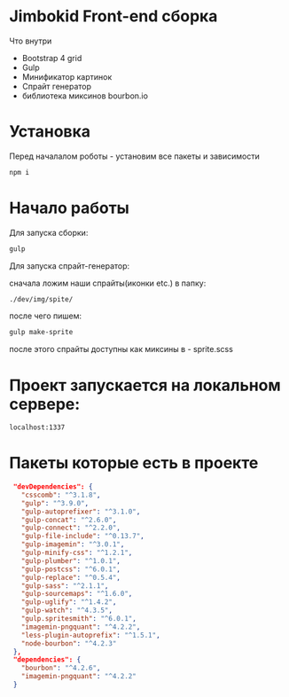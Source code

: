 # Jimbokid Front-end сборка
Что внутри
<ul>
  <li>Bootstrap 4 grid</li>
  <li>Gulp</li>
  <li>Минификатор картинок</li>
  <li>Спрайт генератор</li>
  <li>библиотека миксинов bourbon.io</li>
</ul>

# Установка
Перед началалом роботы - установим все пакеты и зависимости

```bash
npm i
```

# Начало работы


Для запуска сборки:
```bash
gulp
```

Для запуска спрайт-генератор:

сначала ложим наши спрайты(иконки etc.) в папку:

```bash
./dev/img/spite/
```

после чего пишем:
```bash
gulp make-sprite
```

после этого спрайты доступны как миксины в - sprite.scss

# Проект запускается на локальном сервере:

```bash
localhost:1337
```

# Пакеты которые есть в проекте

```json
 "devDependencies": {
   "csscomb": "^3.1.8",
   "gulp": "^3.9.0",
   "gulp-autoprefixer": "^3.1.0",
   "gulp-concat": "^2.6.0",
   "gulp-connect": "^2.2.0",
   "gulp-file-include": "^0.13.7",
   "gulp-imagemin": "^3.0.1",
   "gulp-minify-css": "^1.2.1",
   "gulp-plumber": "^1.0.1",
   "gulp-postcss": "^6.0.1",
   "gulp-replace": "^0.5.4",
   "gulp-sass": "^2.1.1",
   "gulp-sourcemaps": "^1.6.0",
   "gulp-uglify": "^1.4.2",
   "gulp-watch": "^4.3.5",
   "gulp.spritesmith": "^6.0.1",
   "imagemin-pngquant": "^4.2.2",
   "less-plugin-autoprefix": "^1.5.1",
   "node-bourbon": "^4.2.3"
 },
 "dependencies": {
   "bourbon": "^4.2.6",
   "imagemin-pngquant": "^4.2.2"
 }
```
